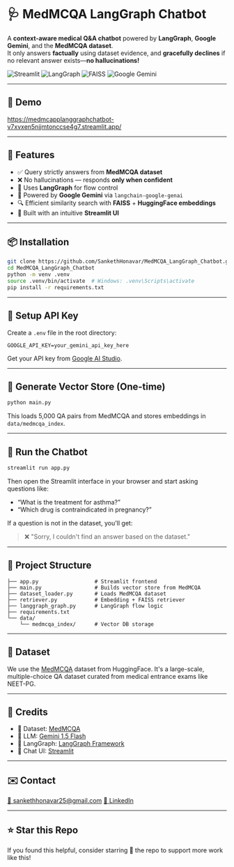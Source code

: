 # 🩺 MedMCQA LangGraph Chatbot

A **context-aware medical Q&A chatbot** powered by **LangGraph**, **Google Gemini**, and the **MedMCQA dataset**.  
It only answers **factually** using dataset evidence, and **gracefully declines** if no relevant answer exists—**no hallucinations!**

![Streamlit](https://img.shields.io/badge/Built%20with-Streamlit-orange?style=for-the-badge)
![LangGraph](https://img.shields.io/badge/Uses-LangGraph-blue?style=for-the-badge)
![FAISS](https://img.shields.io/badge/VectorDB-FAISS-green?style=for-the-badge)
![Google Gemini](https://img.shields.io/badge/LLM-Google%20Gemini-red?style=for-the-badge)

---

## 📸 Demo
https://medmcapplanggraphchatbot-v7xvxen5njjmtonccse4g7.streamlit.app/

---

## 🚀 Features

- ✅ Query strictly answers from **MedMCQA dataset**
- ❌ No hallucinations — responds **only when confident**
- 💬 Uses **LangGraph** for flow control
- 🧠 Powered by **Google Gemini** via `langchain-google-genai`
- 🔍 Efficient similarity search with **FAISS** + **HuggingFace embeddings**
- 🧾 Built with an intuitive **Streamlit UI**

---

## 📦 Installation

```bash
git clone https://github.com/SankethHonavar/MedMCQA_LangGraph_Chatbot.git
cd MedMCQA_LangGraph_Chatbot
python -m venv .venv
source .venv/bin/activate  # Windows: .venv\Scripts\activate
pip install -r requirements.txt
````

---

## 🔐 Setup API Key

Create a `.env` file in the root directory:

```env
GOOGLE_API_KEY=your_gemini_api_key_here
```

Get your API key from [Google AI Studio](https://aistudio.google.com/app/apikey).

---

## 🧠 Generate Vector Store (One-time)

```bash
python main.py
```

This loads 5,000 QA pairs from MedMCQA and stores embeddings in `data/medmcqa_index`.

---

## 💬 Run the Chatbot

```bash
streamlit run app.py
```

Then open the Streamlit interface in your browser and start asking questions like:

* “What is the treatment for asthma?”
* “Which drug is contraindicated in pregnancy?”

If a question is not in the dataset, you'll get:

> ❌ "Sorry, I couldn't find an answer based on the dataset."

---

## 📁 Project Structure

```
├── app.py                  # Streamlit frontend
├── main.py                 # Builds vector store from MedMCQA
├── dataset_loader.py       # Loads MedMCQA dataset
├── retriever.py            # Embedding + FAISS retriever
├── langgraph_graph.py      # LangGraph flow logic
├── requirements.txt
└── data/
    └── medmcqa_index/      # Vector DB storage
```

---

## 🧪 Dataset

We use the [MedMCQA](https://huggingface.co/datasets/medmcqa) dataset from HuggingFace.
It's a large-scale, multiple-choice QA dataset curated from medical entrance exams like NEET-PG.

---

## 🤝 Credits

* 🧠 Dataset: [MedMCQA](https://huggingface.co/datasets/medmcqa)
* 🤖 LLM: [Gemini 1.5 Flash](https://aistudio.google.com/)
* 🔗 LangGraph: [LangGraph Framework](https://www.langgraph.dev/)
* 💬 Chat UI: [Streamlit](https://streamlit.io)

---

## ✉️ Contact

[📧 sankethhonavar25@gmail.com](mailto:sankethhonavar25@gmail.com)
[🔗 LinkedIn](https://linkedin.com/in/sankethhonavar)

---

## ⭐ Star this Repo

If you found this helpful, consider starring 🌟 the repo to support more work like this!

```
